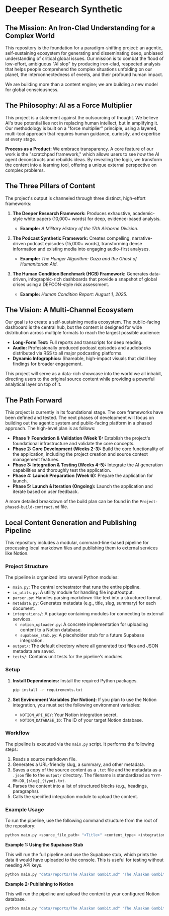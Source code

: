 # Deeper Research Synthetic

## The Mission: An Iron-Clad Understanding for a Complex World

This repository is the foundation for a paradigm-shifting project: an agentic, self-sustaining ecosystem for generating and disseminating deep, unbiased understanding of critical global issues. Our mission is to combat the flood of low-effort, ambiguous "AI slop" by producing iron-clad, respected analysis that helps people comprehend the complex situations unfolding on our planet, the interconnectedness of events, and their profound human impact.

We are building more than a content engine; we are building a new model for global consciousness.

## The Philosophy: AI as a Force Multiplier

This project is a statement against the outsourcing of thought. We believe AI's true potential lies not in replacing human intellect, but in amplifying it. Our methodology is built on a "force multiplier" principle, using a layered, multi-tool approach that requires human guidance, curiosity, and expertise at every stage.

**Process as a Product:** We embrace transparency. A core feature of our work is the "scratchpad framework," which allows users to see *how* the AI agent deconstructs and rebuilds ideas. By revealing the logic, we transform the content into a learning tool, offering a unique external perspective on complex problems.

## The Three Pillars of Content

The project's output is channeled through three distinct, high-effort frameworks:

1.  **The Deeper Research Framework:** Produces exhaustive, academic-style white papers (10,000+ words) for deep, evidence-based analysis.
    *   **Example:** *A Military History of the 17th Airborne Division.*

2.  **The Podcast Synthetic Framework:** Creates compelling, narrative-driven podcast episodes (15,000+ words), transforming dense information and existing media into engaging audio-first analyses.
    *   **Example:** *The Hunger Algorithm: Gaza and the Ghost of Humanitarian Aid.*

3.  **The Human Condition Benchmark (HCB) Framework:** Generates data-driven, infographic-rich dashboards that provide a snapshot of global crises using a DEFCON-style risk assessment.
    *   **Example:** *Human Condition Report: August 1, 2025.*

## The Vision: A Multi-Channel Ecosystem

Our goal is to create a self-sustaining media ecosystem. The public-facing dashboard is the central hub, but the content is designed for wide distribution across multiple formats to reach the largest possible audience:

*   **Long-Form Text:** Full reports and transcripts for deep reading.
*   **Audio:** Professionally produced podcast episodes and audiobooks distributed via RSS to all major podcasting platforms.
*   **Dynamic Infographics:** Shareable, high-impact visuals that distill key findings for broader engagement.

This project will serve as a data-rich showcase into the world we all inhabit, directing users to the original source content while providing a powerful analytical layer on top of it.

## The Path Forward

This project is currently in its foundational stage. The core frameworks have been defined and tested. The next phases of development will focus on building out the agentic system and public-facing platform in a phased approach. The high-level plan is as follows:

*   **Phase 1: Foundation & Validation (Week 1):** Establish the project's foundational infrastructure and validate the core concepts.
*   **Phase 2: Core Development (Weeks 2-3):** Build the core functionality of the application, including the project creation and source context management features.
*   **Phase 3: Integration & Testing (Weeks 4-5):** Integrate the AI generation capabilities and thoroughly test the application.
*   **Phase 4: Launch Preparation (Week 6):** Prepare the application for launch.
*   **Phase 5: Launch & Iteration (Ongoing):** Launch the application and iterate based on user feedback.

A more detailed breakdown of the build plan can be found in the `Project-phased-build-contract.md` file.

## Local Content Generation and Publishing Pipeline

This repository includes a modular, command-line-based pipeline for processing local markdown files and publishing them to external services like Notion.

### Project Structure

The pipeline is organized into several Python modules:

-   `main.py`: The central orchestrator that runs the entire pipeline.
-   `io_utils.py`: A utility module for handling file input/output.
-   `parser.py`: Handles parsing markdown-like text into a structured format.
-   `metadata.py`: Generates metadata (e.g., title, slug, summary) for each document.
-   `integrations/`: A package containing modules for connecting to external services.
    -   `notion_uploader.py`: A concrete implementation for uploading content to a Notion database.
    -   `supabase_stub.py`: A placeholder stub for a future Supabase integration.
-   `output/`: The default directory where all generated text files and JSON metadata are saved.
-   `tests/`: Contains unit tests for the pipeline's modules.

### Setup

1.  **Install Dependencies:** Install the required Python packages.
    ```bash
    pip install -r requirements.txt
    ```

2.  **Set Environment Variables (for Notion):** If you plan to use the Notion integration, you must set the following environment variables:
    -   `NOTION_API_KEY`: Your Notion integration secret.
    -   `NOTION_DATABASE_ID`: The ID of your target Notion database.

### Workflow

The pipeline is executed via the `main.py` script. It performs the following steps:

1.  Reads a source markdown file.
2.  Generates a URL-friendly slug, a summary, and other metadata.
3.  Saves a copy of the source content as a `.txt` file and the metadata as a `.json` file to the `output/` directory. The filename is standardized as `YYYY-MM-DD_{slug}_{type}.txt`.
4.  Parses the content into a list of structured blocks (e.g., headings, paragraphs).
5.  Calls the specified integration module to upload the content.

### Example Usage

To run the pipeline, use the following command structure from the root of the repository:

```bash
python main.py <source_file_path> "<Title>" <content_type> <integration_name>
```

**Example 1: Using the Supabase Stub**

This will run the full pipeline and use the Supabase stub, which prints the data it would have uploaded to the console. This is useful for testing without needing API keys.

```bash
python main.py "data/reports/The Alaskan Gambit.md" "The Alaskan Gambit" "report" "supabase"
```

**Example 2: Publishing to Notion**

This will run the pipeline and upload the content to your configured Notion database.

```bash
python main.py "data/reports/The Alaskan Gambit.md" "The Alaskan Gambit" "report" "notion"
```